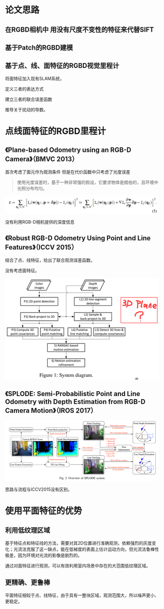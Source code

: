 # 论文思路

## 在RGBD相机中 用没有尺度不变性的特征来代替SIFT

## 基于Patch的RGBD建模

## 基于点、线、面特征的RGBD视觉里程计
将面特征加入现有SLAM系统，

定义三者的表达方式

建立三者的联合误差函数

推导关于扰动的导数。


# 点线面特征的RGBD里程计

## 《Plane-based Odometry using an RGB-D Camera》（BMVC 2013）
首次考虑了面元作为观测条件
但是在代价函数中只考虑了光度误差

> 使用光度误差时，基于一种非常强的假设，它要求物体是朗伯的，且环境中光照分布均匀。

![](assets/markdown-img-paste-20181107095711255.png)

没有利用RGB-D相机提供的深度信息

## 《Robust RGB-D Odometry Using Point and Line Features》（ICCV 2015）
结合了点、线特征，给出了联合观测误差函数。

没有考虑面特征。

![](assets/markdown-img-paste-20181107100840177.png)

## 《SPLODE: Semi-Probabilistic Point and Line Odometry with Depth Estimation from RGB-D Camera Motion》（IROS 2017）

![](assets/markdown-img-paste-20181107101032454.png)

思路与流程与ICCV2015没有区别。

# 使用平面特征的优势

## 利用低纹理区域

基于特征点和特征线的方法，需要对其2D位置进行准确观测，依赖强烈的灰度变化；光流法克服了这一缺点，能在低梯度的表面上估计运动方向，但光流法鲁棒性极差，因为环境对光流的影像是剧烈的。

通过对面特征进行观测，可以有效利用室内场景中存在的大范围低纹理区域。

## 更精确、更鲁棒

平面特征相较于点、线特征，由于具有一整块区域，观测范围大，所以噪声更小、更稳定。
